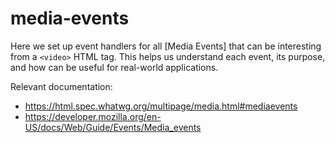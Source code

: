# media-events

Here we set up event handlers for all [Media Events] that can be interesting from a `<video>` HTML tag. This helps us understand each event, its purpose, and how can be useful for real-world applications.

Relevant documentation:

* https://html.spec.whatwg.org/multipage/media.html#mediaevents
* https://developer.mozilla.org/en-US/docs/Web/Guide/Events/Media_events
